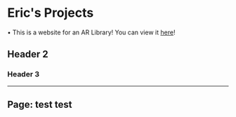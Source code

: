 # Eric's Projects

• This is a website for an AR Library! You can view it [here](Website.html)!

## Header 2

### Header 3

---
Page: test test
---
